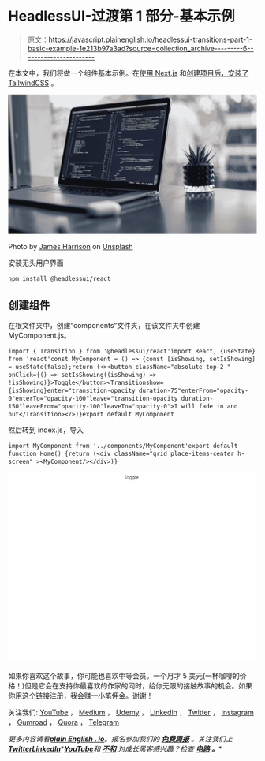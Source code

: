 # HeadlessUI-过渡第 1 部分-基本示例

> 原文：<https://javascript.plainenglish.io/headlessui-transitions-part-1-basic-example-1e213b97a3ad?source=collection_archive---------6----------------------->

在本文中，我们将做一个<transition>组件基本示例。在[使用 Next.js](https://nextjs.org/docs/getting-started) 和[创建项目后，安装了 TailwindCSS](https://nextjs.org/docs/getting-started) 。</transition>

![](img/3fda3491fabf2e12255ed282e711ae23.png)

Photo by [James Harrison](https://unsplash.com/@jstrippa?utm_source=medium&utm_medium=referral) on [Unsplash](https://unsplash.com?utm_source=medium&utm_medium=referral)

安装无头用户界面

```
npm install @headlessui/react
```

## 创建组件

在根文件夹中，创建“components”文件夹，在该文件夹中创建 MyComponent.js。

```
import { Transition } from '@headlessui/react'import React, {useState} from 'react'const MyComponent = () => {const [isShowing, setIsShowing] = useState(false);return (<><button className="absolute top-2 " onClick={() => setIsShowing((isShowing) => !isShowing)}>Toggle</button><Transitionshow={isShowing}enter="transition-opacity duration-75"enterFrom="opacity-0"enterTo="opacity-100"leave="transition-opacity duration-150"leaveFrom="opacity-100"leaveTo="opacity-0">I will fade in and out</Transition></>)}export default MyComponent
```

然后转到 index.js，导入

```
import MyComponent from '../components/MyComponent'export default function Home() {return (<div className="grid place-items-center h-screen" ><MyComponent/></div>)}
```

![](img/72fda0fa237890beab56d838483e6fe7.png)

如果你喜欢这个故事，你可能也喜欢中等会员。一个月才 5 美元(一杯咖啡的价格！)但是它会在支持你最喜欢的作家的同时，给你无限的接触故事的机会。如果你用[这个链接](https://ckmobile.medium.com/membership)注册，我会赚一小笔佣金。谢谢！

关注我们: [YouTube](https://www.youtube.com/channel/UCu4-4FnutvSHVo9WHvq80Ww?sub_confirmation=1) ， [Medium](https://ckmobile.medium.com/) ， [Udemy](https://www.udemy.com/user/cyruschan2/) ， [Linkedin](https://www.linkedin.com/company/ckmobi/) ， [Twitter](https://twitter.com/ckmobilejavasc1) ， [Instagram](https://www.instagram.com/ckmobile8050) ， [Gumroad](https://app.gumroad.com/ckmobile) ， [Quora](https://ckmobile.quora.com/) ， [Telegram](https://t.me/ckmobi)

*更多内容请看*[***plain English . io***](https://plainenglish.io/)*。报名参加我们的* [***免费周报***](http://newsletter.plainenglish.io/) *。关注我们上*[***Twitter***](https://twitter.com/inPlainEngHQ)[***LinkedIn***](https://www.linkedin.com/company/inplainenglish/)*[***YouTube***](https://www.youtube.com/channel/UCtipWUghju290NWcn8jhyAw)**和* [***不和***](https://discord.gg/GtDtUAvyhW) *对成长黑客感兴趣？检查* [***电路***](https://circuit.ooo/) ***。*****